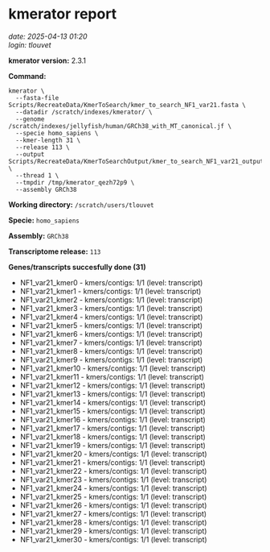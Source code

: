 # kmerator report
*date: 2025-04-13 01:20*  
*login: tlouvet*

**kmerator version:** 2.3.1

**Command:**

```
kmerator \
  --fasta-file Scripts/RecreateData/KmerToSearch/kmer_to_search_NF1_var21.fasta \
  --datadir /scratch/indexes/kmerator/ \
  --genome /scratch/indexes/jellyfish/human/GRCh38_with_MT_canonical.jf \
  --specie homo_sapiens \
  --kmer-length 31 \
  --release 113 \
  --output Scripts/RecreateData/KmerToSearchOutput/kmer_to_search_NF1_var21_output \
  --thread 1 \
  --tmpdir /tmp/kmerator_qezh72p9 \
  --assembly GRCh38
```

**Working directory:** `/scratch/users/tlouvet`

**Specie:** `homo_sapiens`

**Assembly:** `GRCh38`

**Transcriptome release:** `113`

**Genes/transcripts succesfully done (31)**

- NF1_var21_kmer0 - kmers/contigs: 1/1 (level: transcript)
- NF1_var21_kmer1 - kmers/contigs: 1/1 (level: transcript)
- NF1_var21_kmer2 - kmers/contigs: 1/1 (level: transcript)
- NF1_var21_kmer3 - kmers/contigs: 1/1 (level: transcript)
- NF1_var21_kmer4 - kmers/contigs: 1/1 (level: transcript)
- NF1_var21_kmer5 - kmers/contigs: 1/1 (level: transcript)
- NF1_var21_kmer6 - kmers/contigs: 1/1 (level: transcript)
- NF1_var21_kmer7 - kmers/contigs: 1/1 (level: transcript)
- NF1_var21_kmer8 - kmers/contigs: 1/1 (level: transcript)
- NF1_var21_kmer9 - kmers/contigs: 1/1 (level: transcript)
- NF1_var21_kmer10 - kmers/contigs: 1/1 (level: transcript)
- NF1_var21_kmer11 - kmers/contigs: 1/1 (level: transcript)
- NF1_var21_kmer12 - kmers/contigs: 1/1 (level: transcript)
- NF1_var21_kmer13 - kmers/contigs: 1/1 (level: transcript)
- NF1_var21_kmer14 - kmers/contigs: 1/1 (level: transcript)
- NF1_var21_kmer15 - kmers/contigs: 1/1 (level: transcript)
- NF1_var21_kmer16 - kmers/contigs: 1/1 (level: transcript)
- NF1_var21_kmer17 - kmers/contigs: 1/1 (level: transcript)
- NF1_var21_kmer18 - kmers/contigs: 1/1 (level: transcript)
- NF1_var21_kmer19 - kmers/contigs: 1/1 (level: transcript)
- NF1_var21_kmer20 - kmers/contigs: 1/1 (level: transcript)
- NF1_var21_kmer21 - kmers/contigs: 1/1 (level: transcript)
- NF1_var21_kmer22 - kmers/contigs: 1/1 (level: transcript)
- NF1_var21_kmer23 - kmers/contigs: 1/1 (level: transcript)
- NF1_var21_kmer24 - kmers/contigs: 1/1 (level: transcript)
- NF1_var21_kmer25 - kmers/contigs: 1/1 (level: transcript)
- NF1_var21_kmer26 - kmers/contigs: 1/1 (level: transcript)
- NF1_var21_kmer27 - kmers/contigs: 1/1 (level: transcript)
- NF1_var21_kmer28 - kmers/contigs: 1/1 (level: transcript)
- NF1_var21_kmer29 - kmers/contigs: 1/1 (level: transcript)
- NF1_var21_kmer30 - kmers/contigs: 1/1 (level: transcript)
